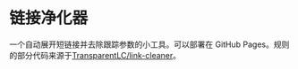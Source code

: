 # 链接净化器

一个自动展开短链接并去除跟踪参数的小工具。可以部署在 GitHub Pages。规则的部分代码来源于[TransparentLC/link-cleaner](https://github.com/TransparentLC/link-cleaner)。
